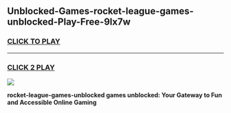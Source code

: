 
## Unblocked-Games-rocket-league-games-unblocked-Play-Free-9lx7w
<h3>
<a href="https://premium76.site?title=rocket-league-games-unblocked&ref=09A">CLICK TO PLAY</a></h3>
<hr>

<h3>
<a href="https://premium76.site?title=rocket-league-games-unblocked&ref=09A">CLICK 2 PLAY</a>
  
</h3>

<a href="https://premium76.site?title=rocket-league-games-unblocked&ref=09A"><img src="https://clearcache.store/games.png"></a>


**rocket-league-games-unblocked games unblocked: Your Gateway to Fun and Accessible Online Gaming**

